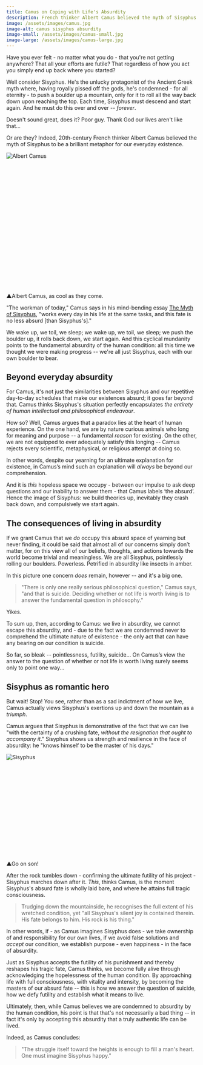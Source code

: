 ```yaml
---
title: Camus on Coping with Life's Absurdity
description: French thinker Albert Camus believed the myth of Sisyphus to be a brilliant metaphor for our everyday existence -- and a perfect encapsulation of all human intellectual and philosophical endeavour.
image: /assets/images/camus.jpg
image-alt: camus sisyphus absurdity
image-small: /assets/images/camus-small.jpg
image-large: /assets/images/camus-large.jpg
---
```


<p><span class="big-letter">H</span>ave you ever felt - no matter what you do - that you're not getting anywhere? That all your efforts are futile? That regardless of how you act you simply end up back where you started?</p>
<p>Well consider Sisyphus. He's the unlucky protagonist of the Ancient Greek myth where, having royally pissed off the gods, he's condemned - for all eternity - to push a boulder up a mountain, only for it to roll all the way back down upon reaching the top. Each time, Sisyphus must descend and start again. And he must do this over and over -- <i>forever</i>.</p>
<p>Doesn't sound great, does it? Poor guy. Thank God our lives aren't like that…</p>
<p>Or are they? Indeed, 20th-century French thinker Albert Camus believed the myth of Sisyphus to be a brilliant metaphor for our everyday existence.</p>
<div class="article-image" style="padding-bottom: 67%;">
    <img class="lazy" data-src="/assets/images/albertcamus.jpg" alt="Albert Camus">
</div>
<p class="caption"><span class="caption-pointer">▲</span>Albert Camus, as cool as they come.</p>
<p>"The workman of today," Camus says in his mind-bending essay <a href="https://www.goodreads.com/book/show/11987.The_Myth_of_Sisyphus_and_Other_Essays" target="_blank">The Myth of Sisyphus</a>, "works every day in his life at the same tasks, and this fate is no less absurd [than Sisyphus's]."</p>
<p>We wake up, we toil, we sleep; we wake up, we toil, we sleep; we push the boulder up, it rolls back down, we start again. And this cyclical mundanity points to the fundamental absurdity of the human condition: all this time we thought we were making progress -- we're all just Sisyphus, each with our own boulder to bear. </p>
<h2>Beyond everyday absurdity</h2>
<p><span class="big-letter">F</span>or Camus, it's not just the similarities between Sisyphus and our repetitive day-to-day schedules that make our existences absurd; it goes far beyond that. Camus thinks Sisyphus's situation perfectly encapsulates <i>the entirety of human intellectual and philosophical endeavour</i>.</p>
<p>How so? Well, Camus argues that a paradox lies at the heart of human experience. On the one hand, we are by nature curious animals who long for meaning and purpose -- a fundamental <i>reason</i> for existing. On the other, we are not equipped to ever adequately satisfy this longing -- Camus rejects every scientific, metaphysical, or religious attempt at doing so.</p>
<p>In other words, despite our yearning for an ultimate explanation for existence, in Camus’s mind such an explanation will <i>always</i> be beyond our comprehension.</p>
<p>And it is <i>this</i> hopeless space we occupy - between our impulse to ask deep questions and our inability to answer them - that Camus labels ‘the absurd’. Hence the image of Sisyphus: we build theories up, inevitably they crash back down, and compulsively we start again.</p>
<h2>The consequences of living in absurdity</h2>
<p><span class="big-letter">I</span>f we grant Camus that we <i>do</i> occupy this absurd space of yearning but never finding, it could be said that almost all of our concerns simply don’t matter, for on this view all of our beliefs, thoughts, and actions towards the world become trivial and meaningless. We are all Sisyphus, pointlessly rolling our boulders. Powerless. Petrified in absurdity like insects in amber.</p>
<p>In this picture one concern <i>does</i> remain, however -- and it's a big one.</p>
<blockquote class="fade-right">"There is only one really serious philosophical question," Camus says, "and that is suicide. Deciding whether or not life is worth living is to answer the fundamental question in philosophy."</blockquote>
<p>Yikes.</p>
<p>To sum up, then, according to Camus: we live in absurdity, we cannot escape this absurdity, and - due to the fact we are condemned never to comprehend the ultimate nature of existence - the only act that can have any bearing on our condition is suicide.</p>
<p>So far, so bleak -- pointlessness, futility, suicide… On Camus’s view the answer to the question of whether or not life is worth living surely seems only to point one way...</p>
<h2>Sisyphus as romantic hero</h2>
<p><span class="big-letter">B</span>ut wait! Stop! You see, rather than as a sad indictment of how we live, Camus actually views Sisyphus's exertions up and down the mountain as a <i>triumph</i>.</p>
<p>Camus argues that Sisyphus is demonstrative of the fact that we can live "with the certainty of a crushing fate, <i>without the resignation that ought to accompany it</i>." Sisyphus shows us strength and resilience in the face of absurdity: he "knows himself to be the master of his days."</p>
<div class="article-image" style="padding-bottom: 49.5%;">
    <img class="lazy" data-src="/assets/images/Sisyphus.jpg" alt="Sisyphus">
</div>
<p class="caption"><span class="caption-pointer">▲</span>Go on son!</p>
<p>After the rock tumbles down - confirming the ultimate futility of his project - Sisyphus marches down after it. <i>This</i>, thinks Camus, is the moment Sisyphus's absurd fate is wholly laid bare, and where he attains full tragic consciousness.</p>
<blockquote class="fade-right">Trudging down the mountainside, he recognises the full extent of his wretched condition, yet "all Sisyphus's silent joy is contained therein. His fate belongs to him. His rock is his thing."</blockquote>
<p>In other words, if - as Camus imagines Sisyphus does - we take ownership of and responsibility for our own lives, if we avoid false solutions and <i>accept</i> our condition, we establish purpose - even happiness - in the face of absurdity.</p>
<p>Just as Sisyphus accepts the futility of his punishment and thereby reshapes his tragic fate, Camus thinks, we become fully alive through acknowledging the hopelessness of the human condition. By approaching life with full consciousness, with vitality and intensity, by becoming the masters of our absurd fate -- this is how we answer the question of suicide, how we defy futility and establish what it means to live.</p>
<p>Ultimately, then, while Camus believes we are condemned to absurdity by the human condition, his point is that that's not necessarily a bad thing -- in fact it's only by accepting this absurdity that a truly authentic life can be lived.</p>
<p>Indeed, as Camus concludes:</p>
<blockquote class="fade-right">"The struggle itself toward the heights is enough to fill a man's heart. One must imagine Sisyphus happy."</blockquote>
